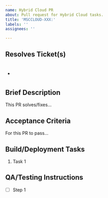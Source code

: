 ```yaml
---
name: Hybrid Cloud PR
about: Pull request for Hybrid Cloud tasks.
title: 'MSCCLOUD-XXX:'
labels: ''
assignees: ''

---
```


## Resolves Ticket(s)
- #

## Brief Description
This PR solves/fixes...

## Acceptance Criteria
For this PR to pass...

## Build/Deployment Tasks
1. Task 1

## QA/Testing Instructions
- [ ] Step 1
